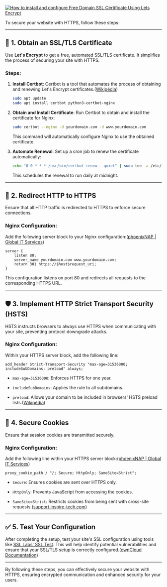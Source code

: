 [![How to install and configure Free Domain SSL Certificate Using Lets Encrypt](https://tse1.mm.bing.net/th?id=OIP.oTcubQMYf194lsryuTff9AHaEK&pid=Api)](https://devopsideas.com/free-domain-ssl-certificate-using-lets-encrypt/)

To secure your website with HTTPS, follow these steps:

---

## 🔐 1. Obtain an SSL/TLS Certificate

Use **Let's Encrypt** to get a free, automated SSL/TLS certificate. It simplifies the process of securing your site with HTTPS.

### Steps:

1. **Install Certbot**: Certbot is a tool that automates the process of obtaining and renewing Let's Encrypt certificates.([Wikipédia](https://de.wikipedia.org/wiki/Let%E2%80%99s_Encrypt?utm_source=chatgpt.com "Let’s Encrypt"))
    
    ```bash
    sudo apt update
    sudo apt install certbot python3-certbot-nginx
    ```
    
2. **Obtain and Install Certificate**: Run Certbot to obtain and install the certificate for Nginx:
    
    ```bash
    sudo certbot --nginx -d yourdomain.com -d www.yourdomain.com
    ```
    
    This command will automatically configure Nginx to use the obtained certificate.
    
3. **Automate Renewal**: Set up a cron job to renew the certificate automatically:
    
    ```bash
    echo "0 0 * * * /usr/bin/certbot renew --quiet" | sudo tee -a /etc/crontab > /dev/null
    ```
    
    This schedules the renewal to run daily at midnight.
    

---

## 🔁 2. Redirect HTTP to HTTPS

Ensure that all HTTP traffic is redirected to HTTPS to enforce secure connections.

### Nginx Configuration:

Add the following server block to your Nginx configuration:([phoenixNAP | Global IT Services](https://phoenixnap.com/kb/redirect-http-to-https-nginx?utm_source=chatgpt.com "How to Redirect HTTP to HTTPS in Nginx | phoenixNAP KB"))

```nginx
server {
    listen 80;
    server_name yourdomain.com www.yourdomain.com;
    return 301 https://$host$request_uri;
}
```

This configuration listens on port 80 and redirects all requests to the corresponding HTTPS URL.

---

## 🛡️ 3. Implement HTTP Strict Transport Security (HSTS)

HSTS instructs browsers to always use HTTPS when communicating with your site, preventing protocol downgrade attacks.

### Nginx Configuration:

Within your HTTPS server block, add the following line:

```nginx
add_header Strict-Transport-Security "max-age=31536000; includeSubDomains; preload" always;
```

- `max-age=31536000`: Enforces HTTPS for one year.
    
- `includeSubDomains`: Applies the rule to all subdomains.
    
- `preload`: Allows your domain to be included in browsers' HSTS preload lists.([Wikipédia](https://fr.wikipedia.org/wiki/HTTP_Strict_Transport_Security?utm_source=chatgpt.com "HTTP Strict Transport Security"))
    

---

## 🍪 4. Secure Cookies

Ensure that session cookies are transmitted securely.

### Nginx Configuration:

Add the following line within your HTTPS server block:([phoenixNAP | Global IT Services](https://phoenixnap.com/kb/redirect-http-to-https-nginx?utm_source=chatgpt.com "How to Redirect HTTP to HTTPS in Nginx | phoenixNAP KB"))

```nginx
proxy_cookie_path / "/; Secure; HttpOnly; SameSite=Strict";
```

- `Secure`: Ensures cookies are sent over HTTPS only.
    
- `HttpOnly`: Prevents JavaScript from accessing the cookies.
    
- `SameSite=Strict`: Restricts cookies from being sent with cross-site requests.([support.inspire-tech.com](https://support.inspire-tech.com/hc/en-us/articles/115000116642-How-to-configure-a-SECURE-Flag-for-Cookies?utm_source=chatgpt.com "How to configure a SECURE Flag for Cookies? – Inspire-Tech Customer Support"))
    

---

## ✅ 5. Test Your Configuration

After completing the setup, test your site's SSL configuration using tools like [SSL Labs' SSL Test](https://www.ssllabs.com/ssltest/). This will help identify potential vulnerabilities and ensure that your SSL/TLS setup is correctly configured.([ownCloud Documentation](https://doc.owncloud.com/server/next/admin_manual/installation/letsencrypt/using_letsencrypt.html?utm_source=chatgpt.com "Using Let's Encrypt SSL Certificates"))

---

By following these steps, you can effectively secure your website with HTTPS, ensuring encrypted communication and enhanced security for your users.